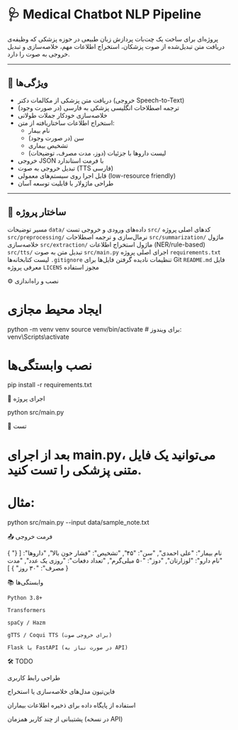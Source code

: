 # 🩺 Medical Chatbot NLP Pipeline

پروژه‌ای برای ساخت یک چت‌بات پردازش زبان طبیعی در حوزه پزشکی که وظیفه‌ی دریافت متن تبدیل‌شده از صوت پزشکان، استخراج اطلاعات مهم، خلاصه‌سازی و تبدیل خروجی به صوت را دارد.

---

## 📌 ویژگی‌ها

- دریافت متن پزشکی از مکالمات دکتر (خروجی Speech-to-Text)
- ترجمه اصطلاحات انگلیسی پزشکی به فارسی (در صورت وجود)
- خلاصه‌سازی خودکار جملات طولانی
- استخراج اطلاعات ساختاریافته از متن:
  - نام بیمار
  - سن (در صورت وجود)
  - تشخیص بیماری
  - لیست داروها با جزئیات (دوز، مدت مصرف، توضیحات)
- خروجی JSON با فرمت استاندارد
- تبدیل خروجی به صوت (TTS فارسی)
- قابل اجرا روی سیستم‌های معمولی (low-resource friendly)
- طراحی ماژولار با قابلیت توسعه آسان

---

## 📂 ساختار پروژه



  <thead>
    <tr>
      <th>مسیر</th>
      <th>توضیحات</th>
    </tr>
  </thead>
  <tbody>
    <tr>
      <td><code>data/</code></td>
      <td>داده‌های ورودی و خروجی تست</td>
    </tr>
    <tr>
      <td><code>src/</code></td>
      <td>کدهای اصلی پروژه</td>
    </tr>
    <tr>
      <td><code>src/preprocessing/</code></td>
      <td>نرمال‌سازی و ترجمه اصطلاحات</td>
    </tr>
    <tr>
      <td><code>src/summarization/</code></td>
      <td>ماژول خلاصه‌سازی</td>
    </tr>
    <tr>
      <td><code>src/extraction/</code></td>
      <td>ماژول استخراج اطلاعات (NER/rule-based)</td>
    </tr>
    <tr>
      <td><code>src/tts/</code></td>
      <td>تبدیل متن به صوت</td>
    </tr>
    <tr>
      <td><code>src/main.py</code></td>
      <td>اجرای اصلی پروژه</td>
    </tr>
    <tr>
      <td><code>requirements.txt</code></td>
      <td>لیست کتابخانه‌ها</td>
    </tr>
    <tr>
      <td><code>.gitignore</code></td>
      <td>تنظیمات نادیده گرفتن فایل‌ها برای Git</td>
    </tr>
    <tr>
      <td><code>README.md</code></td>
      <td>فایل معرفی پروژه</td>
    </tr>
    <tr>
      <td><code>LICENS</code></td>
      <td>مجوز استفاده</td>
    </tr>
  </tbody>
</table>


⚙️ نصب و راه‌اندازی

# ایجاد محیط مجازی
python -m venv venv
source venv/bin/activate  # برای ویندوز: venv\Scripts\activate

# نصب وابستگی‌ها
pip install -r requirements.txt

🚀 اجرای پروژه

python src/main.py

🧪 تست

# بعد از اجرای main.py، می‌توانید یک فایل متنی پزشکی را تست کنید.
# مثال:
python src/main.py --input data/sample_note.txt

📤 فرمت خروجی

{
  "نام بیمار": "علی احمدی",
  "سن": "۴۵",
  "تشخیص": "فشار خون بالا",
  "داروها": [
    {
      "نام دارو": "لوزارتان",
      "دوز": "۵۰ میلی‌گرم",
      "تعداد دفعات": "روزی یک عدد",
      "مدت مصرف": "۳۰ روز"
    }
  ]
}

📚 وابستگی‌ها

    Python 3.8+

    Transformers

    spaCy / Hazm

    gTTS / Coqui TTS (برای خروجی صوت)

    Flask یا FastAPI (در صورت نیاز به API)

🛠 TODO

طراحی رابط کاربری

فاین‌تیون مدل‌های خلاصه‌سازی یا استخراج

استفاده از پایگاه داده برای ذخیره اطلاعات بیماران

پشتیبانی از چند کاربر همزمان (در نسخه API)
